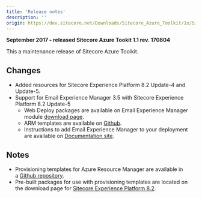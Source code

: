 ```yaml
---
title: 'Release notes'
description: ''
origin: https://dev.sitecore.net/Downloads/Sitecore_Azure_Toolkit/1x/Sitecore_Azure_Toolkit_111/Release_notes
---
```


**September 2017 - released Sitecore Azure Tookit 1.1 rev. 170804**

This a maintenance release of Sitecore Azure Toolkit.

## Changes

- Added resources for Sitecore Experience Platform 8.2 Update-4 and Update-5.
- Support for Email Experience Manager 3.5 with Sitecore Experience Platform 8.2 Update-5
  - Web Deploy packages are available on Email Experience Manager module [download page](/downloads/Email_Experience_Manager/35/Email_Experience_Manager_35_Initial_Release).
  - ARM templates are available on [Github](https://github.com/Sitecore/Sitecore-Azure-Quickstart-Templates/tree/master/EXM%203.5.0).
  - Instructions to add Email Experience Manager to your deployment are available on [Documentation site](https://doc.sitecore.net/Cloud/82/Working%20with%20Sitecore%20Azure).

## Notes

- Provisioning templates for Azure Resource Manager are available in a [Github repository](https://github.com/Sitecore/Sitecore-Azure-Quickstart-Templates).
- Pre-built packages for use with provisioning templates are located on the download page for [Sitecore Experience Platform 8.2](/downloads/Sitecore_Experience_Platform/82).
